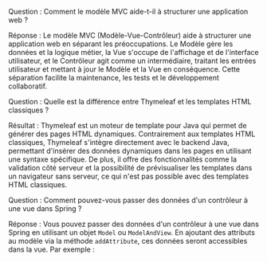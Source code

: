 Question : Comment le modèle MVC aide-t-il à structurer une application web ? 

Réponse : Le modèle MVC (Modèle-Vue-Contrôleur) aide à structurer une application web en séparant les préoccupations.
Le Modèle gère les données et la logique métier, la Vue s'occupe de l'affichage et de l'interface utilisateur,
et le Contrôleur agit comme un intermédiaire, traitant les entrées utilisateur et mettant à jour le Modèle et la Vue en conséquence.
Cette séparation facilite la maintenance, les tests et le développement collaboratif.

Question : Quelle est la différence entre Thymeleaf et les templates HTML classiques ?

Résultat : Thymeleaf est un moteur de template pour Java qui permet de générer des pages HTML dynamiques.
Contrairement aux templates HTML classiques, Thymeleaf s'intègre directement avec le backend Java,
permettant d'insérer des données dynamiques dans les pages en utilisant une syntaxe spécifique. De plus,
il offre des fonctionnalités comme la validation côté serveur et la possibilité de prévisualiser les templates
dans un navigateur sans serveur, ce qui n'est pas possible avec des templates HTML classiques.

Question : Comment pouvez-vous passer des données d'un contrôleur à une
vue dans Spring ?

Réponse : Vous pouvez passer des données d'un contrôleur à une vue dans Spring en utilisant un objet `Model` ou `ModelAndView`.
En ajoutant des attributs au modèle via la méthode `addAttribute`, ces données seront accessibles dans la vue. Par exemple :